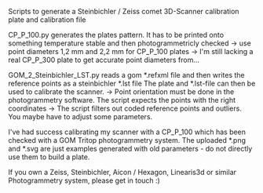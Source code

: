 Scripts to generate a Steinbichler / Zeiss comet 3D-Scanner calibration plate and calibration file

CP_P_100.py generates the plates pattern. It has to be printed onto something temperature stable and then photogrammetricly checked
  → use point diameters 1,2 mm and 2,2 mm for CP_P_100 plates
  → I'm still lacking a real CP_P_300 plate to get accurate point diameters from...

GOM_2_Steinbichler_LST.py reads a gom *.refxml file and then writes the reference points as a steinbichler *.lst file
The plate and *.lst-file can then be used to calibrate the scanner.
  → Point orientation must be done in the photogrammetry software. The script expects the points with the right coordinates
  → The script filters out coded reference points and outliers. You maybe have to adjust some parameters.

I've had success calibrating my scanner with a CP_P_100 which has been checked with a GOM Tritop photogrammetry system.
The uploaded *.png and *.svg are just examples generated with old parameters - do not directly use them to build a plate.

If you own a Zeiss, Steinbichler, Aicon / Hexagon, Linearis3d or similar Photogrammetry system, please get in touch :)
